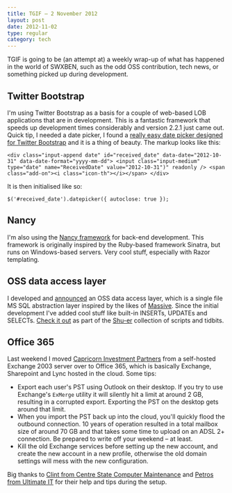 ```yaml
---
title: TGIF – 2 November 2012
layout: post
date: 2012-11-02
type: regular
category: tech
---
```


TGIF is going to be (an attempt at) a weekly wrap-up of what has happened in the world of SWXBEN, such as the odd OSS contribution, tech news, or something picked up during development.


## Twitter Bootstrap

I'm using Twitter Bootstrap as a basis for a couple of web-based LOB applications that are in development. This is a fantastic framework that speeds up development times considerably and version 2.2.1 just came out. Quick tip, I needed a date picker, I found a [really easy date picker designed for Twitter Bootstrap](https://github.com/eternicode/bootstrap-datepicker) and it is a thing of beauty. The markup looks like this:

	<div class="input-append date" id="received_date" data-date="2012-10-31" data-date-format="yyyy-mm-dd"> <input class="input-medium" type="date" name="ReceivedDate" value="2012-10-31")" readonly /> <span class="add-on"><i class="icon-th"></i></span> </div> 

It is then initialised like so:

	$('#received_date').datepicker({ autoclose: true }); 


## Nancy

I'm also using the [Nancy framework](http://nancyfx.org/) for back-end development. This framework is originally inspired by the Ruby-based framework Sinatra, but runs on Windows-based servers. Very cool stuff, especially with Razor templating.


## OSS data access layer

I developed and [announced](/super_simple_data_access_layer.html) an OSS data access layer, which is a single file MS SQL abstraction layer inspired by the likes of [Massive](https://github.com/robconery/massive). Since the initial development I've added cool stuff like built-in INSERTs, UPDATEs and SELECTs. [Check it out](https://github.com/swxben/Shu-Er/blob/master/dotnet/DataAccess/src/Swxben.DataAccess/DataAccess.cs) as part of the [Shu-er](https://github.com/swxben/Shu-Er) collection of scripts and tidbits.


## Office 365

Last weekend I moved [Capricorn Investment Partners](http://www.capinvest.com.au/) from a self-hosted Exchange 2003 server over to Office 365, which is basically Exchange, Sharepoint and Lync hosted in the cloud. Some tips:

- Export each user's PST using Outlook on their desktop. If you try to use Exchange's `ExMerge` utility it will silently hit a limit at around 2 GB, resulting in a corrupted export. Exporting the PST on the desktop gets around that limit.
- When you import the PST back up into the cloud, you'll quickly flood the outbound connection. 10 years of operation resulted in a total mailbox size of around 70 GB and that takes some time to upload on an ADSL 2+ connection. Be prepared to write off your weekend – at least.
- Kill the old Exchange services before setting up the new account, and create the new account in a new profile, otherwise the old domain settings will mess with the new configuration.

Big thanks to [Clint from Centre State Computer Maintenance](http://www.cscm.com.au/) and [Petros from Ultimate IT](http://www.ultimateit.com.au/) for their help and tips during the setup.
